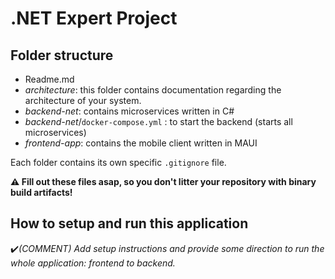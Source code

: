 # .NET Expert Project

## Folder structure

- Readme.md
- _architecture_: this folder contains documentation regarding the architecture of your system.
- _backend-net_: contains microservices written in C#
- _backend-net_/`docker-compose.yml` : to start the backend (starts all microservices)
- _frontend-app_: contains the mobile client written in MAUI

Each folder contains its own specific `.gitignore` file.

**:warning: Fill out these files asap, so you don't litter your repository with binary build artifacts!** 
## How to setup and run this application

:heavy_check_mark:_(COMMENT) Add setup instructions and provide some direction to run the whole  application: frontend to backend._